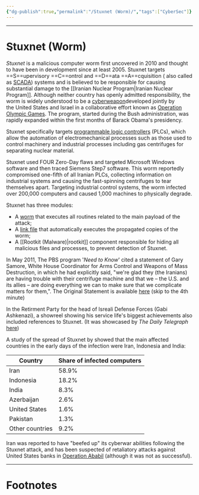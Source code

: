 ```yaml
---
{"dg-publish":true,"permalink":"/Stuxnet (Worm)/","tags":["CyberSec"]}
---
```



---
# Stuxnet (Worm)
*Stuxnet* is a malicious computer worm first uncovered in 2010 and thought to have been in development since at least 2005. Stuxnet targets ==S==upervisory ==C==ontrol and ==D==ata ==A==cquisition ( also called as [SCADA](https://en.wikipedia.org/wiki/SCADA "SCADA")) systems and is believed to be responsible for causing substantial damage to the [[Iranian Nuclear Program\|Iranian Nuclear Program]]. Although neither country has openly admitted responsibility, the worm is widely understood to be a [cyberweapon](https://en.wikipedia.org/wiki/Cyberweapon "Cyberweapon")developed jointly by the United States and Israel in a collaborative effort known as [Operation Olympic Games](https://en.wikipedia.org/wiki/Operation_Olympic_Games "Operation Olympic Games"). The program, started during the Bush administration, was rapidly expanded within the first months of Barack Obama's presidency.

Stuxnet specifically targets [programmable logic controllers](https://en.wikipedia.org/wiki/Programmable_logic_controller "Programmable logic controller") (PLCs), which allow the automation of electromechanical processes such as those used to control machinery and industrial processes including gas centrifuges for separating nuclear material.

Stuxnet used FOUR Zero-Day flaws and targeted Microsoft Windows software and then traced Siemens Step7 software. This worm reportedly compromised one-fifth of all Iranian PLCs, collecting information on industrial systems and causing the fast-spinning centrifuges to tear themselves apart. Targeting industrial control systems, the worm infected over 200,000 computers and caused 1,000 machines to physically degrade.

Stuxnet has three modules: 
- A [worm](https://en.wikipedia.org/wiki/Computer_worm "Computer worm") that executes all routines related to the main payload of the attack; 
- A [link file](https://en.wikipedia.org/wiki/File_shortcut "File shortcut") that automatically executes the propagated copies of the worm; 
- A [[Rootkit (Malware)\|rootkit]] component responsible for hiding all malicious files and processes, to prevent detection of Stuxnet.

In May 2011, The PBS program '*Need to Know*' cited a statement of Gary Samore, White House Coordinator for Arms Control and Weapons of Mass Destruction, in which he had explicitly said, "we're glad they (the Iranians) are having trouble with their centrifuge machine and that we – the U.S. and its allies – are doing everything we can to make sure that we complicate matters for them,". The Original Statement is available [here](https://www.pbs.org/wnet/need-to-know/security/video-cracking-the-code-defending-against-the-superweapons-of-the-21st-century-cyberwar/9456/) (skip to the 4th minute)

In the Retirment Party for the head of Isreali Defense Forces (Gabi Ashkenazi), a showreel showing his service life's biggest achievements also included references to Stuxnet. (It was showcased by *The Daily Telegraph* [here](https://www.telegraph.co.uk/news/worldnews/middleeast/israel/8326387/Israel-video-shows-Stuxnet-as-one-of-its-successes.html))

A study of the spread of Stuxnet by showed that the main affected countries in the early days of the infection were Iran, Indonesia and India:

| Country         | Share of infected computers |
| --------------- | --------------------------- |
| Iran            | 58.9%                       |
| Indonesia       | 18.2%                       |
| India           | 8.3%                        |
| Azerbaijan      | 2.6%                        |
| United States   | 1.6%                        |
| Pakistan        | 1.3%                        |
| Other countries | 9.2%                        |

Iran was reported to have "beefed up" its cyberwar abilities following the Stuxnet attack, and has been suspected of retaliatory attacks against United States banks in [Operation Ababil](https://en.wikipedia.org/wiki/Operation_Ababil "Operation Ababil") (although it was not as successful).

---
# Footnotes